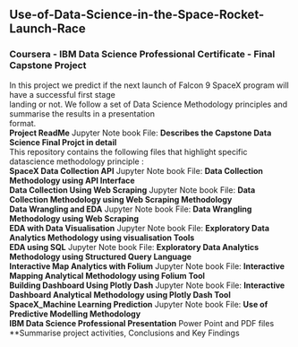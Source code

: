## Use-of-Data-Science-in-the-Space-Rocket-Launch-Race
### Coursera - IBM Data Science Professional Certificate - Final Capstone Project <br>
In this project we predict if the next launch of Falcon 9 SpaceX program will have a successful first stage <br>
landing or not. We follow a set of Data Science Methodology principles and summarise the results in a presentation <br>
format.<br>
**Project ReadMe** Jupyter Note book File: **Describes the Capstone Data Science Final Projct in detail** <br>
This repository contains the following files that highlight specific datascience methodology principle : <br>
**SpaceX Data Collection API** Jupyter Note book File: **Data Collection Methodology using API Interface** <br>
**Data Collection Using Web Scraping** Jupyter Note book File: **Data Collection Methodology using Web Scraping Methodology**<br>
**Data Wrangling and EDA** Jupyter Note book File: **Data Wrangling Methodology using Web Scraping** <br>
**EDA with Data Visualisation** Jupyter Note book File: **Exploratory Data Analytics Methodology using visualisation Tools** <br>
**EDA using SQL** Jupyter Note book File: **Exploratory Data Analytics Methodology using Structured Query Language**<br>
**Interactive Map Analytics with Folium** Jupyter Note book File: **Interactive Mapping Analytical Methodology using Folium Tool**<br>
**Building Dashboard Using Plotly Dash** Jupyter Note book File: **Interactive Dashboard Analytical Methodology using Plotly Dash Tool**<br>
**SpaceX_Machine Learning Prediction** Jupyter Note book File: **Use of Predictive Modelling Methodology**<br>
**IBM Data Science Professional Presentation** Power Point and PDF files **Summarise project activities, Conclusions and Key Findings <br>
